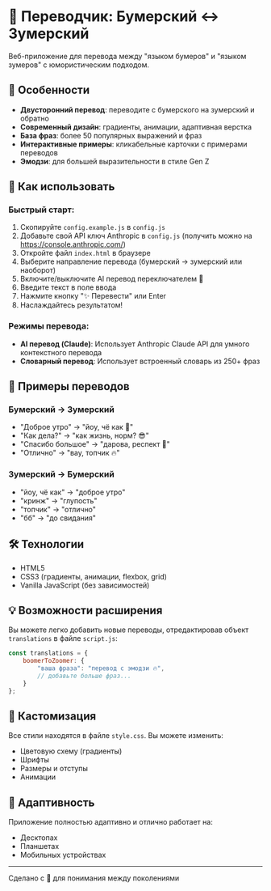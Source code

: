 # 🔄 Переводчик: Бумерский ↔ Зумерский

Веб-приложение для перевода между "языком бумеров" и "языком зумеров" с юмористическим подходом.

## 🎯 Особенности

- **Двусторонний перевод**: переводите с бумерского на зумерский и обратно
- **Современный дизайн**: градиенты, анимации, адаптивная верстка
- **База фраз**: более 50 популярных выражений и фраз
- **Интерактивные примеры**: кликабельные карточки с примерами переводов
- **Эмодзи**: для большей выразительности в стиле Gen Z

## 🚀 Как использовать

### Быстрый старт:
1. Скопируйте `config.example.js` в `config.js`
2. Добавьте свой API ключ Anthropic в `config.js` (получить можно на https://console.anthropic.com/)
3. Откройте файл `index.html` в браузере
4. Выберите направление перевода (бумерский → зумерский или наоборот)
5. Включите/выключите AI перевод переключателем 🤖
6. Введите текст в поле ввода
7. Нажмите кнопку "✨ Перевести" или Enter
8. Наслаждайтесь результатом!

### Режимы перевода:
- **AI перевод (Claude)**: Использует Anthropic Claude API для умного контекстного перевода
- **Словарный перевод**: Использует встроенный словарь из 250+ фраз

## 📝 Примеры переводов

### Бумерский → Зумерский
- "Доброе утро" → "йоу, чё как 🌅"
- "Как дела?" → "как жизнь, норм? 😎"
- "Спасибо большое" → "дарова, респект 💯"
- "Отлично" → "вау, топчик 🔥"

### Зумерский → Бумерский
- "йоу, чё как" → "доброе утро"
- "кринж" → "глупость"
- "топчик" → "отлично"
- "бб" → "до свидания"

## 🛠 Технологии

- HTML5
- CSS3 (градиенты, анимации, flexbox, grid)
- Vanilla JavaScript (без зависимостей)

## 💡 Возможности расширения

Вы можете легко добавить новые переводы, отредактировав объект `translations` в файле `script.js`:

```javascript
const translations = {
    boomerToZoomer: {
        "ваша фраза": "перевод с эмодзи 🔥",
        // добавьте больше фраз...
    }
};
```

## 🎨 Кастомизация

Все стили находятся в файле `style.css`. Вы можете изменить:
- Цветовую схему (градиенты)
- Шрифты
- Размеры и отступы
- Анимации

## 📱 Адаптивность

Приложение полностью адаптивно и отлично работает на:
- Десктопах
- Планшетах
- Мобильных устройствах

---

Сделано с 💜 для понимания между поколениями

